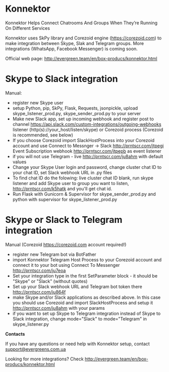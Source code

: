 # Konnektor
Konnektor Helps Connect Chatrooms And Groups When They’re Running On Different Services

Konnektor uses SkPy library and Corezoid engine (https://corezoid.com) to make integration between Skype, Slak and Telegram groups.
More integrations (WhatsApp, Facebook Messenger) is coming soon.

Official web page: http://evergreen.team/en/box-producs/konnektor.html

Skype to Slack integration
==============

Manual:

- register new Skype user
- setup Python, pip, SkPy, Flask, Requests, jsonpickle, upload skype_listener_prod.py, skype_sender_prod.py to your server 
- Make new Slack app, set up incoming webhook and register post to channel https://api.slack.com/custom-integrations/outgoing-webhooks listener (http(s)://your_host/listen/skype) or Corezoid process (Corezoid is recommended, see below)
- If you choose Corezoid import SlackHostProcess into your Corezoid account and use Connect to Messnger -> Slack http://prntscr.com/jtpegi Event Subscription webhook http://prntscr.com/jtpepb as event listener
- if you will not use Telegram - live http://prntscr.com/ju8ahm with default values
- Change your Skype User login and password, change cluster chat ID  to your chat ID, set Slack webhook URL in .py files
- To find chat ID do the folowing: live cluster chat ID blank, run skype listener and add Skype user to group you want to listen, http://prntscr.com/k5hatk and you'll get chat id.
- Run Flask with Gunicorn & Supervisor for skype_sender_prod.py and python with supervisor for skype_listener_prod.py 

Skype or Slack to Telegram integration
============

Manual (Corezoid https://corezoid.com account required!)

- register new Telegram bot via BotFather
- import Konnektor Telegram Host Process to your Corezoid account and connect it to your bot using Connect To Messenger http://prntscr.com/ju7eoa
- Set your integration type in the first SetParameter block - it should be "Skype" or "Slack" (without quotes)
- Set up your Slack webhook URL and Telegram bot token there http://prntscr.com/ju864f
- make Skype and/or Slack applications as described above. In this case you should use Corezoid and import SlackHostProcess and setup it http://prntscr.com/ju8ahm with your params
- if you want to set up Skype to Telegram integration instead of Skype to Slack integration, change mode="Slack" to mode="Telegram" in skype_listener.py 


**Contacts**

If you have any questions or need help with Konnektor setup, contact support@evergreens.com.ua

Looking for more integrations? Check http://evergreen.team/en/box-producs/konnektor.html 









